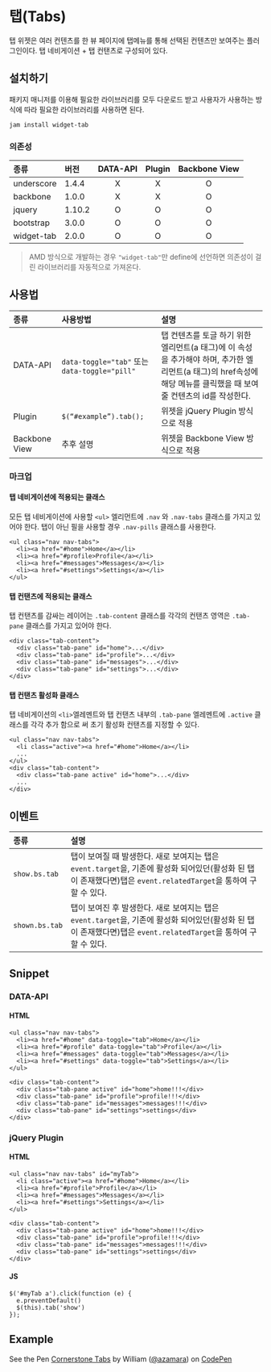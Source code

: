 <!--
{
    "id": 4304,
    "title": 탭"(Tabs)",
    "outline": "탭 위젯은 여러 컨텐츠를 한 뷰페이지에 탭메뉴를 통해 선택된 컨탠츠만 보여주는 플러그인이다.",
    "tags": ["widget", "plugin"],
    "order": [4, 3],
    "thumbnail": "4.3.04.tabs.png"
}
-->

# 탭(Tabs)

탭 위젯은 여러 컨텐츠를 한 뷰 페이지에 탭메뉴를 통해 선택된 컨텐츠만 보여주는 플러그인이다. 탭 네비게이션 + 탭 컨탠츠로 구성되어 있다.

## 설치하기

패키지 매니저를 이용해 필요한 라이브러리를 모두 다운로드 받고 사용자가 사용하는 방식에 따라 필요한 라이브러리를 사용하면 된다.

```
jam install widget-tab
```

### 의존성

종류 | 버전 | DATA-API | Plugin | Backbone View 
:-- | :-- | :--: | :--: | :--:
underscore | 1.4.4 | X | X | O
backbone | 1.0.0 | X | X | O
jquery | 1.10.2 | O | O | O
bootstrap | 3.0.0 | O | O | O
widget-tab | 2.0.0 | O | O | O

> AMD 방식으로 개발하는 경우 `"widget-tab"`만 define에 선언하면 의존성이 걸린 라이브러리를 자동적으로 가져온다.

## 사용법

종류 | 사용방법 | 설명 
:-- | :-- | :--
DATA-API | `data-toggle="tab"` 또는 `data-toggle="pill"` | 탭 컨텐츠를 토글 하기 위한 엘리먼트(a 태그)에 이 속성을 추가해야 하며, 추가한 엘리먼트(a 태그)의 href속성에 해당 메뉴를 클릭했을 때 보여줄 컨텐츠의 id를 작성한다.
Plugin | `$(“#example”).tab();` | 위젯을 jQuery Plugin 방식으로 적용
Backbone View | 추후 설명 | 위젯을 Backbone View 방식으로 적용

### 마크업

#### 탭 네비게이션에 적용되는 클래스

모든 탭 네비게이션에 사용할 `<ul>` 엘리먼트에 `.nav` 와 `.nav-tabs` 클래스를 가지고 있어야 한다. 탭이 아닌 필을 사용할 경우 `.nav-pills` 클래스를 사용한다.

```
<ul class="nav nav-tabs">
  <li><a href="#home">Home</a></li>
  <li><a href="#profile>Profile</a></li>
  <li><a href="#messages">Messages</a></li>
  <li><a href="#settings">Settings</a></li>
</ul>
```

#### 탭 컨탠츠에 적용되는 클래스

탭 컨탠츠를 감싸는 레이어는 `.tab-content` 클래스를 각각의 컨탠츠 영역은 `.tab-pane` 클래스를 가지고 있어야 한다. 

```
<div class="tab-content">
  <div class="tab-pane" id="home">...</div>
  <div class="tab-pane" id="profile">...</div>
  <div class="tab-pane" id="messages">...</div>
  <div class="tab-pane" id="settings">...</div>
</div>
```

#### 탭 컨탠츠 활성화 클래스

탭 네비게이션의 `<li>`엘레멘트와 탭 컨탠츠 내부의 `.tab-pane` 엘레멘트에 `.active` 클래스를 각각 추가 함으로 써 초기 활성화 컨탠츠를 지정할 수 있다.

```
<ul class="nav nav-tabs">
  <li class="active"><a href="#home">Home</a></li>
  ...
</ul>
<div class="tab-content">
  <div class="tab-pane active" id="home">...</div>
  ...
</div>
```

## 이벤트

종류 | 설명 
:-- | :--
`show.bs.tab` | 탭이 보여질 때 발생한다. 새로 보여지는 탭은 `event.target`을, 기존에 활성화 되어있던(활성화 된 탭이 존재했다면)탭은 `event.relatedTarget`을 통하여 구할 수 있다. 
`shown.bs.tab` | 탭이 보여진 후 발생한다. 새로 보여지는 탭은 `event.target`을, 기존에 활성화 되어있던(활성화 된 탭이 존재했다면)탭은 `event.relatedTarget`을 통하여 구할 수 있다.

## Snippet

### DATA-API

#### HTML

```
<ul class="nav nav-tabs">
  <li><a href="#home" data-toggle="tab">Home</a></li>
  <li><a href="#profile" data-toggle="tab">Profile</a></li>
  <li><a href="#messages" data-toggle="tab">Messages</a></li>
  <li><a href="#settings" data-toggle="tab">Settings</a></li>
</ul>

<div class="tab-content">
  <div class="tab-pane active" id="home">home!!!</div>
  <div class="tab-pane" id="profile">profile!!!</div>
  <div class="tab-pane" id="messages">messages!!!</div>
  <div class="tab-pane" id="settings">settings</div>
</div>
```

### jQuery Plugin

#### HTML

```
<ul class="nav nav-tabs" id="myTab">
  <li class="active"><a href="#home">Home</a></li>
  <li><a href="#profile">Profile</a></li>
  <li><a href="#messages">Messages</a></li>
  <li><a href="#settings">Settings</a></li>
</ul>

<div class="tab-content">
  <div class="tab-pane active" id="home">home!!!</div>
  <div class="tab-pane" id="profile">profile!!!</div>
  <div class="tab-pane" id="messages">messages!!!</div>
  <div class="tab-pane" id="settings">settings</div>
</div>
```

#### JS

```
$('#myTab a').click(function (e) {
  e.preventDefault()
  $(this).tab('show')
});
```

## Example

<p data-height="268" data-theme-id="1127" data-slug-hash="ztGej" data-user="azamara" data-default-tab="result" class='codepen'>See the Pen <a href='http://codepen.io/azamara/pen/ztGej'>Cornerstone Tabs</a> by William (<a href='http://codepen.io/azamara'>@azamara</a>) on <a href='http://codepen.io'>CodePen</a></p>
<script async src="http://codepen.io/assets/embed/ei.js"></script>